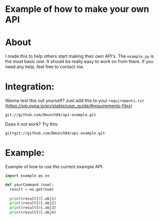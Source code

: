 # Example of how to make your own API

# About
I made this to help others start making their own API's. The `example.py` is the most basic one. It should be really easy to work on from there. If you need any help, feel free to contact me.

# Integration:
Wanna test this out yourself? Just add this to your `requirements.txt` (https://pip.pypa.io/en/stable/user_guide/#requirements-files)
```
git://github.com/Dmunch04/api-example.git
```
Does it not work? Try this:
```
git+git://github.com/Dmunch04/api-example.git
```

# Example:
Example of how to use the current example API:
```python
import example as ex

def yourCommand (num):
  result = ex.get(num)
  
  print(result[0].obj1)
  print(result[0].obj2)
  print(result[0].obj3)
  print(result[0].obj4)
```
